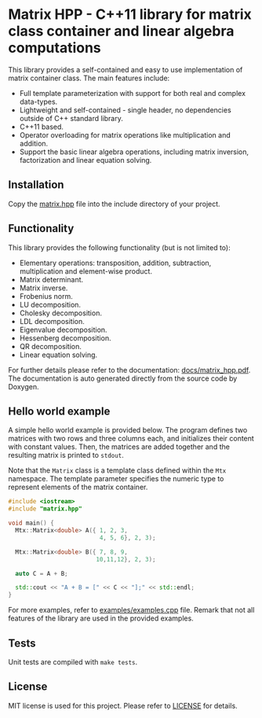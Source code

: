 # Matrix HPP - C++11 library for matrix class container and linear algebra computations

This library provides a self-contained and easy to use implementation of matrix container class. The main features include:
- Full template parameterization with support for both real and complex data-types.
- Lightweight and self-contained - single header, no dependencies outside of C++ standard library.
- C++11 based.
- Operator overloading for matrix operations like multiplication and addition.
- Support the basic linear algebra operations, including matrix inversion, factorization and linear equation solving.

## Installation

Copy the [matrix.hpp](matrix.hpp) file into the include directory of your project.

## Functionality

This library provides the following functionality (but is not limited to):
- Elementary operations: transposition, addition, subtraction, multiplication and element-wise product.
- Matrix determinant.
- Matrix inverse.
- Frobenius norm.
- LU decomposition.
- Cholesky decomposition.
- LDL decomposition.
- Eigenvalue decomposition.
- Hessenberg decomposition.
- QR decomposition.
- Linear equation solving.

For further details please refer to the documentation: [docs/matrix_hpp.pdf](docs/matrix_hpp.pdf). The documentation is auto generated directly from the source code by Doxygen.

## Hello world example

A simple hello world example is provided below. The program defines two matrices with two rows and three columns each, and initializes their content with constant values. Then, the matrices are added together and the resulting matrix is printed to `stdout`.

Note that the `Matrix` class is a template class defined within the `Mtx` namespace. The template parameter specifies the numeric type to represent elements of the matrix container.
 
```cpp
#include <iostream>
#include "matrix.hpp"

void main() {
  Mtx::Matrix<double> A({ 1, 2, 3, 
                          4, 5, 6}, 2, 3);

  Mtx::Matrix<double> B({ 7, 8, 9, 
                         10,11,12}, 2, 3);

  auto C = A + B;

  std::cout << "A + B = [" << C << "];" << std::endl;
}
```

For more examples, refer to [examples/examples.cpp](examples/examples.cpp) file. Remark that not all features of the library are used in the provided examples.

## Tests

Unit tests are compiled with `make tests`. 

## License

MIT license is used for this project. Please refer to [LICENSE](LICENSE) for details.
